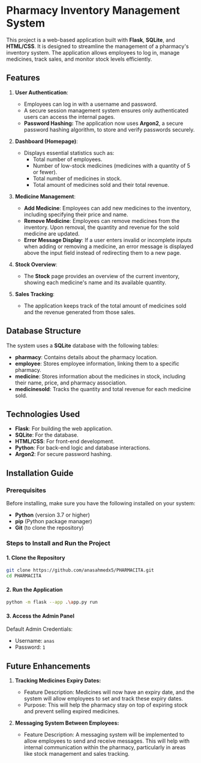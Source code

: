 # Pharmacy Inventory Management System

This project is a web-based application built with **Flask**, **SQLite**, and **HTML/CSS**. It is designed to streamline the management of a pharmacy's inventory system. The application allows employees to log in, manage medicines, track sales, and monitor stock levels efficiently.

## Features

1. **User Authentication**: 
   - Employees can log in with a username and password.
   - A secure session management system ensures only authenticated users can access the internal pages.
   - **Password Hashing:** The application now uses **Argon2**, a secure password hashing algorithm, to store and verify passwords securely.

2. **Dashboard (Homepage)**: 
   - Displays essential statistics such as:
     - Total number of employees.
     - Number of low-stock medicines (medicines with a quantity of 5 or fewer).
     - Total number of medicines in stock.
     - Total amount of medicines sold and their total revenue.

3. **Medicine Management**: 
   - **Add Medicine**: Employees can add new medicines to the inventory, including specifying their price and name.
   - **Remove Medicine**: Employees can remove medicines from the inventory. Upon removal, the quantity and revenue for the sold medicine are updated.
   - **Error Message Display**: If a user enters invalid or incomplete inputs when adding or removing a medicine, an error message is displayed above the input field instead of redirecting them to a new page.

4. **Stock Overview**: 
   - The **Stock** page provides an overview of the current inventory, showing each medicine's name and its available quantity.

5. **Sales Tracking**: 
   - The application keeps track of the total amount of medicines sold and the revenue generated from those sales.

## Database Structure

The system uses a **SQLite** database with the following tables:

- **pharmacy**: Contains details about the pharmacy location.
- **employee**: Stores employee information, linking them to a specific pharmacy.
- **medicine**: Stores information about the medicines in stock, including their name, price, and pharmacy association.
- **medicinesold**: Tracks the quantity and total revenue for each medicine sold.

## Technologies Used

- **Flask**: For building the web application.
- **SQLite**: For the database.
- **HTML/CSS**: For front-end development.
- **Python**: For back-end logic and database interactions.
- **Argon2**: For secure password hashing.

## **Installation Guide**

### **Prerequisites**
Before installing, make sure you have the following installed on your system:
- **Python** (version 3.7 or higher)
- **pip** (Python package manager)
- **Git** (to clone the repository)

### **Steps to Install and Run the Project**

#### **1. Clone the Repository**
```sh
git clone https://github.com/anasahmedx5/PHARMACITA.git
cd PHARMACITA
```

#### **2. Run the Application**
```sh
python -m flask --app .\app.py run
```

#### **3. Access the Admin Panel**
Default Admin Credentials:
 - Username: `anas`
 - Password: `1`

## Future Enhancements
1. **Tracking Medicines Expiry Dates:**
   - Feature Description: Medicines will now have an expiry date, and the system will allow employees to set and track these expiry dates.
   - Purpose: This will help the pharmacy stay on top of expiring stock and prevent selling expired medicines.

2. **Messaging System Between Employees:**
   - Feature Description: A messaging system will be implemented to allow employees to send and receive messages. This will help with internal communication within the pharmacy, particularly in areas like stock management and sales tracking.